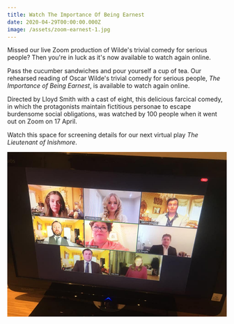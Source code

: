 ```yaml
---
title: Watch The Importance Of Being Earnest
date: 2020-04-29T00:00:00.000Z
image: /assets/zoom-earnest-1.jpg
---
```

Missed our live Zoom production of Wilde's trivial comedy for serious people? Then you're in luck as it's now available to watch again online.

Pass the cucumber sandwiches and pour yourself a cup of tea. Our rehearsed reading of Oscar Wilde's trivial comedy for serious people, *The Importance of Being Earnest*, is available to watch again online. 

Directed by Lloyd Smith with a cast of eight, this delicious farcical comedy, in which the protagonists maintain fictitious personae to escape burdensome social obligations, was watched by 100 people when it went out on Zoom on 17 April.

Watch this space for screening details for our next virtual play *The Lieutenant of Inishmore*.

<div class="video-responsive">
  <?# https://www.youtube.com/embed/xv_-iUU4NG8 /?>
</div>

![](/assets/zoom-earnest-1.jpg)